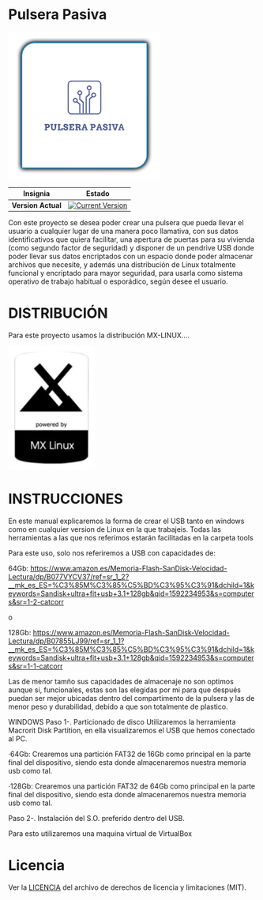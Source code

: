 # Pulsera Pasiva

![Pulsera Pasiva](images/logo.png)

Insignia | Estado
--- | ---
**Version Actual** | [![Current Version](https://img.shields.io/badge/Vesrs%C3%ADon%20Beta-1.0-red)](https://github.com/cu0uz/Pulsera-Pasiva-Linux/releases)


Con este proyecto se desea poder crear una pulsera que pueda llevar el usuario a cualquier lugar de una manera poco llamativa, con sus datos identificativos que quiera facilitar, una apertura de puertas para su vivienda (como segundo factor de seguridad) y disponer de un pendrive USB donde poder llevar sus datos encriptados con un espacio donde poder almacenar archivos que necesite, y además una distribución de Linux totalmente funcional y encriptado para mayor seguridad, para usarla como sistema operativo de trabajo habitual o esporádico, según desee el usuario.


# DISTRIBUCIÓN

Para este proyecto usamos la distribución MX-LINUX....

![DISTRIBUCION](images/PWRD-BY-MX-LINUX.png)

# INSTRUCCIONES

En este manual explicaremos la forma de crear el USB tanto en windows como en cualquier version de Linux en la que trabajeis. Todas las herramientas a las que nos referimos estarán facilitadas en la carpeta tools

Para este uso, solo nos referiremos a USB con capacidades de:

64Gb: https://www.amazon.es/Memoria-Flash-SanDisk-Velocidad-Lectura/dp/B077VYCV37/ref=sr_1_2?__mk_es_ES=%C3%85M%C3%85%C5%BD%C3%95%C3%91&dchild=1&keywords=Sandisk+ultra+fit+usb+3.1+128gb&qid=1592234953&s=computers&sr=1-2-catcorr

o

128Gb: https://www.amazon.es/Memoria-Flash-SanDisk-Velocidad-Lectura/dp/B07855LJ99/ref=sr_1_1?__mk_es_ES=%C3%85M%C3%85%C5%BD%C3%95%C3%91&dchild=1&keywords=Sandisk+ultra+fit+usb+3.1+128gb&qid=1592234953&s=computers&sr=1-1-catcorr

Las de menor tamño sus capacidades de almacenaje no son optimos aunque si, funcionales, estas son las elegidas por mi para que después puedan ser mejor ubicadas dentro del compartimento de la pulsera y las de menor peso y durabilidad, debido a que son totalmente de plastico.

WINDOWS
Paso 1-. Particionado de disco Utilizaremos la herramienta Macrorit Disk Partition, en ella visualizaremos el USB que hemos conectado al PC.

·64Gb: Crearemos una partición FAT32 de 16Gb como principal en la parte final del dispositivo, siendo esta donde almacenaremos nuestra memoria usb como tal.

·128Gb: Crearemos una partición FAT32 de 64Gb como principal en la parte final del dispositivo, siendo esta donde almacenaremos nuestra memoria usb como tal.

Paso 2-. Instalación del S.O. preferido dentro del USB.

Para esto utilizaremos una maquina virtual de VirtualBox



# Licencia
Ver la [LICENCIA](LICENSE.md) del archivo de derechos de licencia y limitaciones (MIT).
